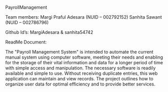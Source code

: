 PayrollManagement

Team members: Margi Praful Adesara (NUID – 002792152) Sanhita Sawant (NUID – 002786796)

Github Id’s: MargiAdesara & sanhita54742

ReadMe Document:

The "Payroll Management System" is intended to automate the current manual system using computer software, meeting their needs and enabling for the storage of their vital information and data for a longer period of time with simple access and manipulation. The necessary software is readily available and simple to use. Without receiving duplicate entries, this web application can maintain and view records. The project outlines how to organize user data for optimal efficiency and to provide better services.
